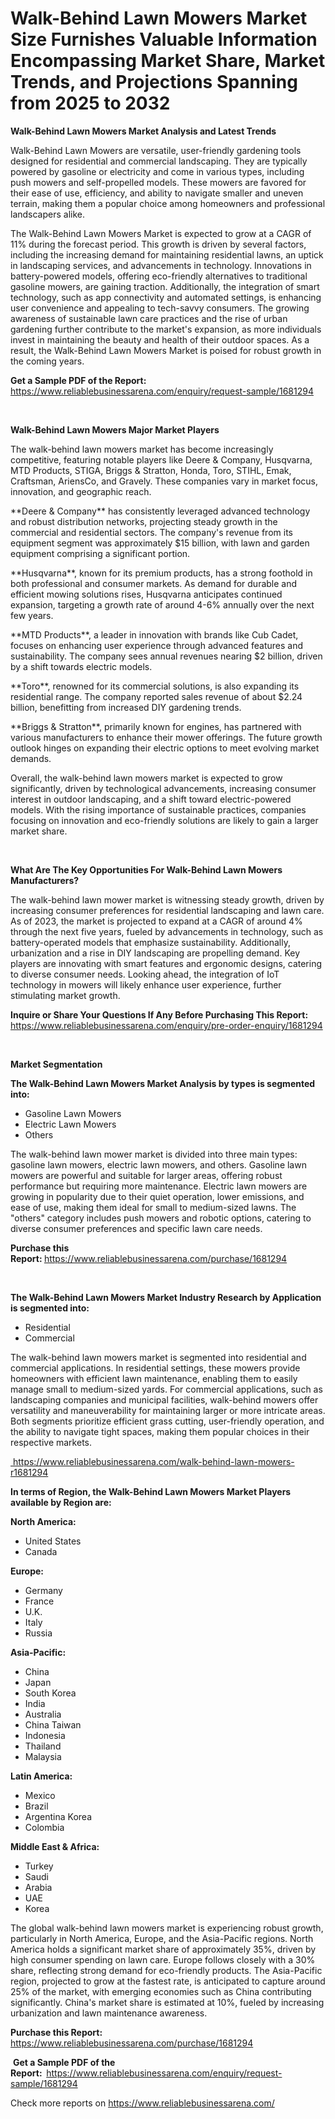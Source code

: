 <p><h1>Walk-Behind Lawn Mowers Market Size Furnishes Valuable Information Encompassing Market Share, Market Trends, and Projections Spanning from 2025 to 2032</h1></p><p><strong>Walk-Behind Lawn Mowers Market Analysis and Latest Trends</strong></p>
<p><p>Walk-Behind Lawn Mowers are versatile, user-friendly gardening tools designed for residential and commercial landscaping. They are typically powered by gasoline or electricity and come in various types, including push mowers and self-propelled models. These mowers are favored for their ease of use, efficiency, and ability to navigate smaller and uneven terrain, making them a popular choice among homeowners and professional landscapers alike.</p><p>The Walk-Behind Lawn Mowers Market is expected to grow at a CAGR of 11% during the forecast period. This growth is driven by several factors, including the increasing demand for maintaining residential lawns, an uptick in landscaping services, and advancements in technology. Innovations in battery-powered models, offering eco-friendly alternatives to traditional gasoline mowers, are gaining traction. Additionally, the integration of smart technology, such as app connectivity and automated settings, is enhancing user convenience and appealing to tech-savvy consumers. The growing awareness of sustainable lawn care practices and the rise of urban gardening further contribute to the market's expansion, as more individuals invest in maintaining the beauty and health of their outdoor spaces. As a result, the Walk-Behind Lawn Mowers Market is poised for robust growth in the coming years.</p></p>
<p><strong>Get a Sample PDF of the Report:&nbsp;</strong> <a href="https://www.reliablebusinessarena.com/enquiry/request-sample/1681294?utm_campaign=3215&utm_medium=2&utm_source=Github&utm_content=ia&utm_term=24032025&utm_id=walk-behind-lawn-mowers">https://www.reliablebusinessarena.com/enquiry/request-sample/1681294</a></p>
<p>&nbsp;</p>
<p><strong>Walk-Behind Lawn Mowers Major Market Players</strong></p>
<p><p>The walk-behind lawn mowers market has become increasingly competitive, featuring notable players like Deere & Company, Husqvarna, MTD Products, STIGA, Briggs & Stratton, Honda, Toro, STIHL, Emak, Craftsman, AriensCo, and Gravely. These companies vary in market focus, innovation, and geographic reach.</p><p>**Deere & Company** has consistently leveraged advanced technology and robust distribution networks, projecting steady growth in the commercial and residential sectors. The company's revenue from its equipment segment was approximately $15 billion, with lawn and garden equipment comprising a significant portion.</p><p>**Husqvarna**, known for its premium products, has a strong foothold in both professional and consumer markets. As demand for durable and efficient mowing solutions rises, Husqvarna anticipates continued expansion, targeting a growth rate of around 4-6% annually over the next few years.</p><p>**MTD Products**, a leader in innovation with brands like Cub Cadet, focuses on enhancing user experience through advanced features and sustainability. The company sees annual revenues nearing $2 billion, driven by a shift towards electric models.</p><p>**Toro**, renowned for its commercial solutions, is also expanding its residential range. The company reported sales revenue of about $2.24 billion, benefitting from increased DIY gardening trends.</p><p>**Briggs & Stratton**, primarily known for engines, has partnered with various manufacturers to enhance their mower offerings. The future growth outlook hinges on expanding their electric options to meet evolving market demands.</p><p>Overall, the walk-behind lawn mowers market is expected to grow significantly, driven by technological advancements, increasing consumer interest in outdoor landscaping, and a shift toward electric-powered models. With the rising importance of sustainable practices, companies focusing on innovation and eco-friendly solutions are likely to gain a larger market share.</p></p>
<p>&nbsp;</p>
<p><strong>What Are The Key Opportunities For Walk-Behind Lawn Mowers Manufacturers?</strong></p>
<p><p>The walk-behind lawn mower market is witnessing steady growth, driven by increasing consumer preferences for residential landscaping and lawn care. As of 2023, the market is projected to expand at a CAGR of around 4% through the next five years, fueled by advancements in technology, such as battery-operated models that emphasize sustainability. Additionally, urbanization and a rise in DIY landscaping are propelling demand. Key players are innovating with smart features and ergonomic designs, catering to diverse consumer needs. Looking ahead, the integration of IoT technology in mowers will likely enhance user experience, further stimulating market growth.</p></p>
<p><strong>Inquire or Share Your Questions If Any Before Purchasing This Report:</strong> <a href="https://www.reliablebusinessarena.com/enquiry/pre-order-enquiry/1681294?utm_campaign=3215&utm_medium=2&utm_source=Github&utm_content=ia&utm_term=24032025&utm_id=walk-behind-lawn-mowers">https://www.reliablebusinessarena.com/enquiry/pre-order-enquiry/1681294</a></p>
<p>&nbsp;</p>
<p><strong>Market Segmentation</strong></p>
<p><strong>The Walk-Behind Lawn Mowers Market Analysis by types is segmented into:</strong></p>
<p><ul><li>Gasoline Lawn Mowers</li><li>Electric Lawn Mowers</li><li>Others</li></ul></p>
<p><p>The walk-behind lawn mower market is divided into three main types: gasoline lawn mowers, electric lawn mowers, and others. Gasoline lawn mowers are powerful and suitable for larger areas, offering robust performance but requiring more maintenance. Electric lawn mowers are growing in popularity due to their quiet operation, lower emissions, and ease of use, making them ideal for small to medium-sized lawns. The "others" category includes push mowers and robotic options, catering to diverse consumer preferences and specific lawn care needs.</p></p>
<p><strong>Purchase this Report:&nbsp;</strong><a href="https://www.reliablebusinessarena.com/purchase/1681294?utm_campaign=3215&utm_medium=2&utm_source=Github&utm_content=ia&utm_term=24032025&utm_id=walk-behind-lawn-mowers">https://www.reliablebusinessarena.com/purchase/1681294</a></p>
<p>&nbsp;</p>
<p><strong>The Walk-Behind Lawn Mowers Market Industry Research by Application is segmented into:</strong></p>
<p><ul><li>Residential</li><li>Commercial</li></ul></p>
<p><p>The walk-behind lawn mowers market is segmented into residential and commercial applications. In residential settings, these mowers provide homeowners with efficient lawn maintenance, enabling them to easily manage small to medium-sized yards. For commercial applications, such as landscaping companies and municipal facilities, walk-behind mowers offer versatility and maneuverability for maintaining larger or more intricate areas. Both segments prioritize efficient grass cutting, user-friendly operation, and the ability to navigate tight spaces, making them popular choices in their respective markets.</p></p>
<p><a href="https://www.reliablebusinessarena.com/walk-behind-lawn-mowers-r1681294?utm_campaign=3215&utm_medium=2&utm_source=Github&utm_content=ia&utm_term=24032025&utm_id=walk-behind-lawn-mowers">&nbsp;https://www.reliablebusinessarena.com/walk-behind-lawn-mowers-r1681294</a></p>
<p><strong>In terms of Region, the Walk-Behind Lawn Mowers Market Players available by Region are:</strong></p>
<p>
    <p> <strong> North America: </strong>
        <ul>
            <li>United States</li>
            <li>Canada</li>
        </ul>
        </p> 
    <p> <strong> Europe: </strong>
        <ul>
            <li>Germany</li>
            <li>France</li>
            <li>U.K.</li>
            <li>Italy</li>
            <li>Russia</li>
        </ul>
        </p> 
    <p> <strong> Asia-Pacific: </strong>
        <ul>
            <li>China</li>
            <li>Japan</li>
            <li>South Korea</li>
            <li>India</li>
            <li>Australia</li>
            <li>China Taiwan</li>
            <li>Indonesia</li>
            <li>Thailand</li>
            <li>Malaysia</li>
        </ul>
        </p> 
    <p> <strong> Latin America: </strong>
        <ul>
            <li>Mexico</li>
            <li>Brazil</li>
            <li>Argentina Korea</li>
            <li>Colombia</li>
        </ul>
        </p> 
    <p> <strong> Middle East & Africa: </strong>
        <ul>
            <li>Turkey</li>
            <li>Saudi</li>
            <li>Arabia</li>
            <li>UAE</li>
            <li>Korea</li>
        </ul>
    </p>
    </p>
<p><p>The global walk-behind lawn mowers market is experiencing robust growth, particularly in North America, Europe, and the Asia-Pacific regions. North America holds a significant market share of approximately 35%, driven by high consumer spending on lawn care. Europe follows closely with a 30% share, reflecting strong demand for eco-friendly products. The Asia-Pacific region, projected to grow at the fastest rate, is anticipated to capture around 25% of the market, with emerging economies such as China contributing significantly. China's market share is estimated at 10%, fueled by increasing urbanization and lawn maintenance awareness.</p></p>
<p><strong>Purchase this Report: </strong><a href="https://www.reliablebusinessarena.com/purchase/1681294?utm_campaign=3215&utm_medium=2&utm_source=Github&utm_content=ia&utm_term=24032025&utm_id=walk-behind-lawn-mowers">https://www.reliablebusinessarena.com/purchase/1681294</a></p>
<p>&nbsp;<strong>Get a Sample PDF of the Report:&nbsp;&nbsp;</strong><a href="https://www.reliablebusinessarena.com/enquiry/request-sample/1681294?utm_campaign=3215&utm_medium=2&utm_source=Github&utm_content=ia&utm_term=24032025&utm_id=walk-behind-lawn-mowers">https://www.reliablebusinessarena.com/enquiry/request-sample/1681294</a></p>
<p><strong></strong></p>
<p>Check more reports on <a href="https://www.reliablebusinessarena.com/?utm_campaign=3215&utm_medium=2&utm_source=Github&utm_content=ia&utm_term=24032025&utm_id=walk-behind-lawn-mowers">https://www.reliablebusinessarena.com/</a></p>